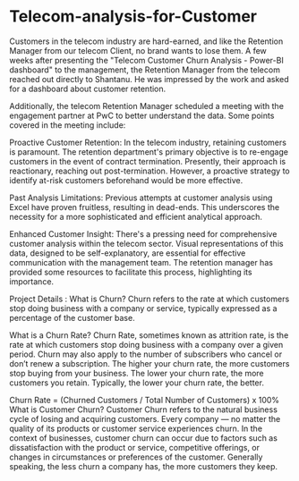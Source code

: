 # Telecom-analysis-for-Customer
Customers in the telecom industry are hard-earned, and like the Retention Manager from our telecom Client, no brand wants to lose them. A few weeks after presenting the "Telecom Customer Churn Analysis - Power-BI dashboard" to the management, the Retention Manager from the telecom reached out directly to Shantanu. He was impressed by the work and asked for a dashboard about customer retention.

Additionally, the telecom Retention Manager scheduled a meeting with the engagement partner at PwC to better understand the data. Some points covered in the meeting include:

Proactive Customer Retention:
In the telecom industry, retaining customers is paramount. The retention department's primary objective is to re-engage customers in the event of contract termination. Presently, their approach is reactionary, reaching out post-termination. However, a proactive strategy to identify at-risk customers beforehand would be more effective.

Past Analysis Limitations:
Previous attempts at customer analysis using Excel have proven fruitless, resulting in dead-ends. This underscores the necessity for a more sophisticated and efficient analytical approach.

Enhanced Customer Insight:
There's a pressing need for comprehensive customer analysis within the telecom sector. Visual representations of this data, designed to be self-explanatory, are essential for effective communication with the management team. The retention manager has provided some resources to facilitate this process, highlighting its importance.

Project Details :
What is Churn?
Churn refers to the rate at which customers stop doing business with a company or service, typically expressed as a percentage of the customer base.

What is a Churn Rate?
Churn Rate, sometimes known as attrition rate, is the rate at which customers stop doing business with a company over a given period. Churn may also apply to the number of subscribers who cancel or don’t renew a subscription. The higher your churn rate, the more customers stop buying from your business. The lower your churn rate, the more customers you retain. Typically, the lower your churn rate, the better.

Churn Rate = (Churned Customers / Total Number of Customers) x 100%
What is Customer Churn?
Customer Churn refers to the natural business cycle of losing and acquiring customers. Every company — no matter the quality of its products or customer service experiences churn. In the context of businesses, customer churn can occur due to factors such as dissatisfaction with the product or service, competitive offerings, or changes in circumstances or preferences of the customer. Generally speaking, the less churn a company has, the more customers they keep.
